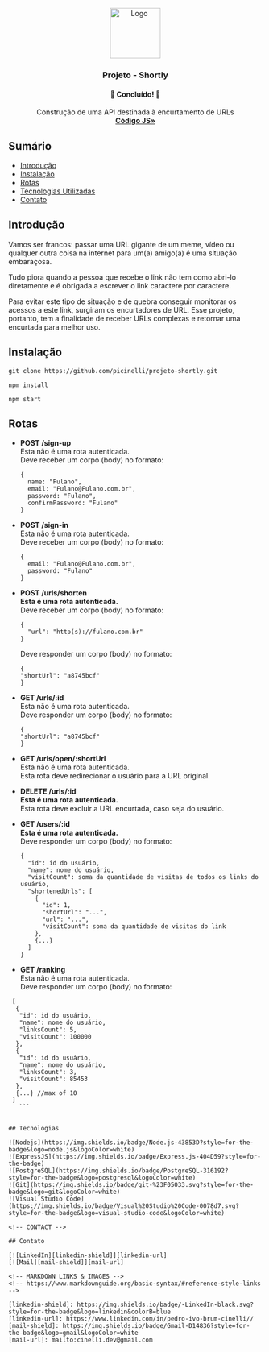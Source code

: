 <div id="top"></div>
<!-- PROJECT LOGO -->
<br />
<div align="center">
  <a href="https://github.com/picinelli/projeto-shortly">
    <img src="https://notion-emojis.s3-us-west-2.amazonaws.com/prod/svg-twitter/1fa73.svg" alt="Logo" width="100">
  </a>

<h3 align="center">Projeto - Shortly</h3>
  <h4 align="center"> 
	🚀 Concluído! 🚀
  </h4>
  <p align="center">
    Construção de uma API destinada à encurtamento de URLs
    <br />
    <a href="https://github.com/picinelli/projeto-shortly/tree/main/src"><strong>Código JS»</strong></a>
</div>

## Sumário

- [Introdução](#introdução)
- [Instalação](#instalação)
- [Rotas](#rotas)
- [Tecnologias Utilizadas](#tecnologias)
- [Contato](#contato)

## Introdução

Vamos ser francos: passar uma URL gigante de um meme, vídeo ou qualquer outra coisa na internet para um(a) amigo(a) é uma situação embaraçosa. 

Tudo piora quando a pessoa que recebe o link não tem como abri-lo diretamente e é obrigada a escrever o link caractere por caractere. 

Para evitar este tipo de situação e de quebra conseguir monitorar os acessos a este link, surgiram os encurtadores de URL. Esse projeto, portanto, tem a finalidade de receber URLs complexas e retornar uma encurtada para melhor uso.

## Instalação

```
git clone https://github.com/picinelli/projeto-shortly.git

npm install

npm start

```

## Rotas

- **POST /sign-up** </br>
  Esta não é uma rota autenticada. </br>
  Deve receber um corpo (body) no formato: 
  ```
  {
    name: "Fulano",
    email: "Fulano@Fulano.com.br",
    password: "Fulano",
    confirmPassword: "Fulano"
  }
	```

- **POST /sign-in** </br>
  Esta não é uma rota autenticada. </br>
  Deve receber um corpo (body) no formato: 
  ```
  {
    email: "Fulano@Fulano.com.br",
    password: "Fulano"
  }
	```

- **POST /urls/shorten** </br>
  **Esta é uma rota autenticada.** </br>
  Deve receber um corpo (body) no formato: 
  ```
  {
    "url": "http(s)://fulano.com.br"
  }
	```
  Deve responder um corpo (body) no formato: 
    ```
  {
    "shortUrl": "a8745bcf"
  }
	```

- **GET /urls/:id** </br>
  Esta não é uma rota autenticada. </br>
  Deve responder um corpo (body) no formato: 
    ```
  {
    "shortUrl": "a8745bcf"
  }
	```

- **GET /urls/open/:shortUrl** </br>
  Esta não é uma rota autenticada. </br>
  Esta rota deve redirecionar o usuário para a URL original.
  
- **DELETE /urls/:id** </br>
  **Esta é uma rota autenticada.** </br>
  Esta rota deve excluir a URL encurtada, caso seja do usuário.
  
- **GET /users/:id** </br>
  **Esta é uma rota autenticada.** </br>
  Deve responder um corpo (body) no formato: 
  ```
  {
    "id": id do usuário,
    "name": nome do usuário,
    "visitCount": soma da quantidade de visitas de todos os links do usuário,
    "shortenedUrls": [
      {
        "id": 1,
        "shortUrl": "...",
        "url": "...",
        "visitCount": soma da quantidade de visitas do link
      },
      {...}
    ]
  }
	```

- **GET /ranking** </br>
  Esta não é uma rota autenticada. </br>
  Deve responder um corpo (body) no formato: 
 ```
  [
   {
    "id": id do usuário,
    "name": nome do usuário,
    "linksCount": 5,
    "visitCount": 100000
   },
   {
    "id": id do usuário,
    "name": nome do usuário,
    "linksCount": 3,
    "visitCount": 85453
   },
   {...} //max of 10
  ]
	```


## Tecnologias
 
![Nodejs](https://img.shields.io/badge/Node.js-43853D?style=for-the-badge&logo=node.js&logoColor=white)
![ExpressJS](https://img.shields.io/badge/Express.js-404D59?style=for-the-badge)
![PostgreSQL](https://img.shields.io/badge/PostgreSQL-316192?style=for-the-badge&logo=postgresql&logoColor=white)
![Git](https://img.shields.io/badge/git-%23F05033.svg?style=for-the-badge&logo=git&logoColor=white)
![Visual Studio Code](https://img.shields.io/badge/Visual%20Studio%20Code-0078d7.svg?style=for-the-badge&logo=visual-studio-code&logoColor=white)

<!-- CONTACT -->

## Contato

[![LinkedIn][linkedin-shield]][linkedin-url]
[![Mail][mail-shield]][mail-url]

<!-- MARKDOWN LINKS & IMAGES -->
<!-- https://www.markdownguide.org/basic-syntax/#reference-style-links -->

[linkedin-shield]: https://img.shields.io/badge/-LinkedIn-black.svg?style=for-the-badge&logo=linkedin&colorB=blue
[linkedin-url]: https://www.linkedin.com/in/pedro-ivo-brum-cinelli//
[mail-shield]: https://img.shields.io/badge/Gmail-D14836?style=for-the-badge&logo=gmail&logoColor=white
[mail-url]: mailto:cinelli.dev@gmail.com
